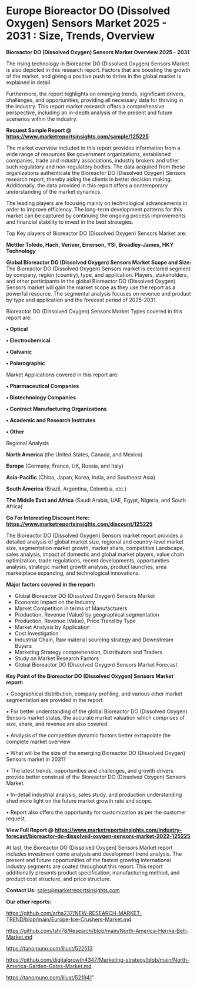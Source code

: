 # Europe Bioreactor DO (Dissolved Oxygen) Sensors Market 2025 - 2031 : Size, Trends, Overview

<Strong> Bioreactor DO (Dissolved Oxygen) Sensors Market Overview 2025 - 2031</strong>

The rising technology in Bioreactor DO (Dissolved Oxygen) Sensors Market is also depicted in this research report. Factors that are boosting the growth of the market, and giving a positive push to thrive in the global market is explained in detail.

Furthermore, the report highlights on emerging trends, significant drivers, challenges, and opportunities, providing all necessary data for thriving in the industry. This report market research offers a comprehensive perspective, including an in-depth analysis of the present and future scenarios within the industry.

<strong>Request Sample Report @ <a href=https://www.marketreportsinsights.com/sample/125225>https://www.marketreportsinsights.com/sample/125225</a></strong>

The market overview included in this report provides information from a wide range of resources like government organizations, established companies, trade and industry associations, industry brokers and other such regulatory and non-regulatory bodies. The data acquired from these organizations authenticate the Bioreactor DO (Dissolved Oxygen) Sensors research report, thereby aiding the clients in better decision making. Additionally, the data provided in this report offers a contemporary understanding of the market dynamics.

The leading players are focusing mainly on technological advancements in order to improve efficiency. The long-term development patterns for this market can be captured by continuing the ongoing process improvements and financial stability to invest in the best strategies.

Top Key players of Bioreactor DO (Dissolved Oxygen) Sensors Market are:

<strong>Mettler Toledo, Hach, Vernier, Emerson, YSI, Broadley-James, HKY Technology</strong>

<strong><b>Global Bioreactor DO (Dissolved Oxygen) Sensors Market Scope and Size:</b></strong>
The Bioreactor DO (Dissolved Oxygen) Sensors market is declared segment by company, region (country), type, and application. Players, stakeholders, and other participants in the global Bioreactor DO (Dissolved Oxygen) Sensors market will gain the market scope as they use the report as a powerful resource. The segmental analysis focuses on revenue and product by type and application and the forecast period of 2025-2031.

Bioreactor DO (Dissolved Oxygen) Sensors Market Types covered in this report are:

<strong>• Optical

• Electrochemical

• Galvanic

• Polarographic</strong>

Market Applications covered in this report are:

<strong>• Pharmaceutical Companies

• Biotechnology Companies

• Contract Manufacturing Organizations

• Academic and Research Institutes

• Other</strong> 

Regional Analysis

<strong>North America</strong> (the United States, Canada, and Mexico)

<strong>Europe</strong> (Germany, France, UK, Russia, and Italy)

<strong>Asia-Pacific</strong> (China, Japan, Korea, India, and Southeast Asia)

<strong>South America</strong> (Brazil, Argentina, Colombia, etc.)

<strong>The Middle East and Africa</strong> (Saudi Arabia, UAE, Egypt, Nigeria, and South Africa)

<strong>Go For Interesting Discount Here: <a href=https://www.marketreportsinsights.com/discount/125225>https://www.marketreportsinsights.com/discount/125225</a></strong>

The Bioreactor DO (Dissolved Oxygen) Sensors market report provides a detailed analysis of global market size, regional and country-level market size, segmentation market growth, market share, competitive Landscape, sales analysis, impact of domestic and global market players, value chain optimization, trade regulations, recent developments, opportunities analysis, strategic market growth analysis, product launches, area marketplace expanding, and technological innovations.

<strong><b>Major factors covered in the report:</b></strong>
<ul>
  <li>Global Bioreactor DO (Dissolved Oxygen) Sensors Market </li>
  <li>Economic Impact on the Industry</li>
  <li>Market Competition in terms of Manufacturers</li>
  <li>Production, Revenue (Value) by geographical segmentation</li>
  <li>Production, Revenue (Value), Price Trend by Type</li>
  <li>Market Analysis by Application</li>
  <li>Cost Investigation</li>
  <li>Industrial Chain, Raw material sourcing strategy and Downstream Buyers</li>
  <li>Marketing Strategy comprehension, Distributors and Traders</li>
  <li>Study on Market Research Factors</li>
  <li>Global Bioreactor DO (Dissolved Oxygen) Sensors Market Forecast</li>
</ul>

<strong><b>Key Point of the Bioreactor DO (Dissolved Oxygen) Sensors Market report:</b></strong>

• Geographical distribution, company profiling, and various other market segmentation are provided in the report.

• For better understanding of the global Bioreactor DO (Dissolved Oxygen) Sensors market status, the accurate market valuation which comprises of size, share, and revenue are also covered.

• Analysis of the competitive dynamic factors better extrapolate the complete market overview

• What will be the size of the emerging Bioreactor DO (Dissolved Oxygen) Sensors market in 2031?

• The latest trends, opportunities and challenges, and growth drivers provide better construal of the Bioreactor DO (Dissolved Oxygen) Sensors Market.

• In-detail industrial analysis, sales study, and production understanding shed more light on the future market growth rate and scope.

• Report also offers the opportunity for customization as per the customer request.

<strong><b>View Full Report @ <a href=https://www.marketreportsinsights.com/industry-forecast/bioreactor-do-dissolved-oxygen-sensors-market-2022-125225>https://www.marketreportsinsights.com/industry-forecast/bioreactor-do-dissolved-oxygen-sensors-market-2022-125225</a></b></strong>


At last, the Bioreactor DO (Dissolved Oxygen) Sensors Market report includes investment come analysis and development trend analysis. The present and future opportunities of the fastest growing international industry segments are coated throughout this report. This report additionally presents product specification, manufacturing method, and product cost structure, and price structure.

<strong>Contact Us:</strong>
sales@marketreportsinsights.com

<strong>Our other reports:</strong>

<a href=https://github.com/arha237/NEW-RESEARCH-MARKET-TREND/blob/main/Europe-Ice-Crushers-Market.md>https://github.com/arha237/NEW-RESEARCH-MARKET-TREND/blob/main/Europe-Ice-Crushers-Market.md</a>

<a href=https://github.com/Ishi78/Research/blob/main/North-America-Hernia-Belt-Market.md>https://github.com/Ishi78/Research/blob/main/North-America-Hernia-Belt-Market.md</a>

<a href=https://tanomuno.com/illust/522513>https://tanomuno.com/illust/522513</a>

<a href=https://github.com/digitalgrowth4347/Marketing-strategy/blob/main/North-America-Garden-Gates-Market.md>https://github.com/digitalgrowth4347/Marketing-strategy/blob/main/North-America-Garden-Gates-Market.md</a>

<a href=https://tanomuno.com/illust/521941>https://tanomuno.com/illust/521941</a>"
